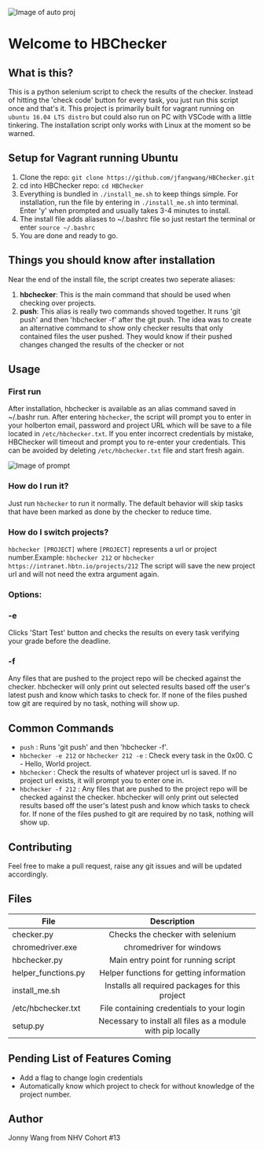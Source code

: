 ![Image of auto proj](https://i.imgur.com/WZNODKC.png)
# Welcome to HBChecker
## What is this?
This is a python selenium script to check the results of the checker. Instead of hitting the 'check code' button for every task, you just run this script once and that's it. This project is primarily built for vagrant running on ```ubuntu 16.04 LTS distro``` but could also run on PC with VSCode with a little tinkering. The installation script only works with Linux at the moment so be warned.

## Setup for Vagrant running Ubuntu
1. Clone the repo: ```git clone https://github.com/jfangwang/HBChecker.git```
2. cd into HBChecker repo: ```cd HBChecker```
3. Everything is bundled in ```./install_me.sh``` to keep things simple. For installation, run the file by entering in ```./install_me.sh``` into terminal. Enter 'y' when prompted and usually takes 3-4 minutes to install.
4. The install file adds aliases to ~/.bashrc file so just restart the terminal or enter ```source ~/.bashrc```
5. You are done and ready to go.

## Things you should know after installation
Near the end of the install file, the script creates two seperate aliases:
1. <b>hbchecker</b>: This is the main command that should be used when checking over projects.
2. <b>push</b>: This alias is really two commands shoved together. It runs 'git push' and then 'hbchecker -f' after the git push. The idea was to create an alternative command to show only checker results that only contained files the user pushed. They would know if their pushed changes changed the results of the checker or not

## Usage
### First run
After installation, hbchecker is available as an alias command saved in ~/.bashr run. After entering ```hbchecker```, the script will prompt you to enter in your holberton email, password and project URL which will be save to a file located in ```/etc/hbchecker.txt```. If you enter incorrect credentials by mistake, HBChecker will timeout and prompt you to re-enter your credentials. This can be avoided by deleting ```/etc/hbchecker.txt``` file and start fresh again.

![Image of prompt](https://i.imgur.com/CK9VBQQ.png)
### How do I run it?
Just run ```hbchecker``` to run it normally. The default behavior will skip tasks that have been marked as done by the checker to reduce time.        
### How do I switch projects?
```hbchecker [PROJECT]``` where ```[PROJECT]``` represents a url or project number.Example: ```hbchecker 212``` or ```hbchecker https://intranet.hbtn.io/projects/212```
The script will save the new project url and will not need the extra argument again.

### Options:
### -e
Clicks 'Start Test' button and checks the results on every task verifying your grade before the deadline.
### -f
Any files that are pushed to the project repo will be checked against the checker.  hbchecker  will  only  print  out selected  results  based off the user's latest push and know which tasks to check for. If none of the files pushed tow git are required by no task, nothing will show up.

## Common Commands
* ```push``` : Runs 'git push' and then 'hbchecker -f'.
* ```hbchecker -e 212``` or ```hbchecker 212 -e``` : Check every task in the 0x00. C - Hello, World project.
* ```hbchecker``` : Check the results of whatever project url is saved. If no project url exists, it will prompt you to enter one in.
* ```hbchecker -f 212``` :  Any files that are pushed to the project repo will be checked against the checker.  hbchecker  will  only  print  out selected  results  based off the user's latest push and know which tasks to check for. If none of the files pushed to git are required by no task, nothing will show up.

## Contributing
Feel free to make a pull request, raise any git issues and will be updated accordingly.

## Files

| File          | Description   |
| ------------- |:-------------:|
| checker.py    | Checks the checker with selenium     |
| chromedriver.exe      | chromedriver for windows     |
| hbchecker.py     | Main entry point for running script    |
| helper_functions.py     | Helper functions for getting information    |
| install_me.sh      | Installs all required packages for this project   |
| /etc/hbchecker.txt      | File containing credentials to your login |
| setup.py    | Necessary to install all files as a module with pip locally |

## Pending List of Features Coming
* Add a flag to change login credentials
* Automatically know which project to check for without knowledge of the project number.

## Author
Jonny Wang from NHV Cohort #13
